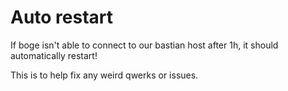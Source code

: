 # Auto restart

If boge isn't able to connect to our bastian host after 1h, it should automatically restart!

This is to help fix any weird qwerks or issues.


